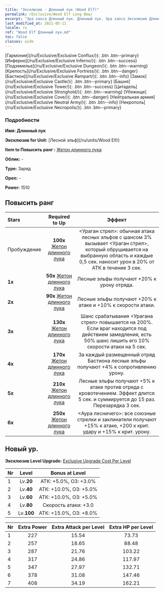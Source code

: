 ```yaml
---
title: "Эксклюзив - Длинный лук (Wood Elf)"
permalink: /Exclusive/Wood Elf Long Bow/
excerpt: "Эра хаоса Длинный лук. Длинный лук. Эра хаоса Эксклюзив Длинный лук. Лесной эльф Эксклюзив."
last_modified_at: 2021-05-11
locale: ru
ref: "Wood Elf Длинный лук.md"
toc: false
classes: wide
---
```

 [Гармония](/ru/Exclusive/Exclusive Conflux/){: .btn .btn--primary} [Инферно](/ru/Exclusive/Exclusive Inferno/){: .btn .btn--success} [Подземелье](/ru/Exclusive/Exclusive Dungeon/){: .btn .btn--warning} [Крепость](/ru/Exclusive/Exclusive Fortress/){: .btn .btn--danger} [Бастион](/ru/Exclusive/Exclusive Rampart/){: .btn .btn--info} [Замок](/ru/Exclusive/Exclusive Castle/){: .btn .btn--primary} [Башня](/ru/Exclusive/Exclusive Tower/){: .btn .btn--success} [Цитадель](/ru/Exclusive/Exclusive Stronghold/){: .btn .btn--warning} [Убежище](/ru/Exclusive/Exclusive Cove/){: .btn .btn--danger} [Нейтральная армия](/ru/Exclusive/Exclusive Neutral Army/){: .btn .btn--info} [Некрополь](/ru/Exclusive/Exclusive Necropolis/){: .btn .btn--primary} 

### Подробности
 **Имя: Длинный лук** 

 **Эксклюзив for Unit:** [Лесной эльф](/ru/units/Wood Elf/) 

 **Item to Повысить ранг :** [Жетон длинного лука](/ItemsRU/con_914/)

 **Облик:** -

 **Type:** Заряд

 **Open:** -

 **Power:** 1510

## Повысить ранг 

  |     Stars    |  Required to Up | Эффект |
  |:-------------|:---------------:|:---------------:|
  |  Пробуждение  | **100x** [Жетон длинного лука](/ItemsRU/con_914/) | <Ураган стрел>: обычная атака лесных эльфов с шансом 3% вызывает <Ураган стрел>, который обрушивается на выбранную область и каждые 0,5 сек. наносит урон в 20% от АТК в течение 3 сек. |
  | **1x** <i class="fas fa-star"/> | **50x** [Жетон длинного лука](/ItemsRU/con_914/) | Лесные эльфы получают +20% к урону отряда. |
  | **2x** <i class="fas fa-star"/> | **90x** [Жетон длинного лука](/ItemsRU/con_914/) | Лесные эльфы получают +20% к атаке и +10% к скорости атаки. |
  | **3x** <i class="fas fa-star"/> | **130x** [Жетон длинного лука](/ItemsRU/con_914/) | Шанс срабатывания <Урагана стрел> повышается на 200%. Если враг находится под действием замедления, есть 50% шанс лишить его 10% скорости атаки на 5 сек. |
  | **4x** <i class="fas fa-star"/> | **170x** [Жетон длинного лука](/ItemsRU/con_914/) | За каждый размещенный отряд Бастиона лесные эльфы получают +4% к сопротивлению урону. |
  | **5x** <i class="fas fa-star"/> | **210x** [Жетон длинного лука](/ItemsRU/con_914/) | Лесные эльфы получают +5% к атаке против отряда с кровотечением. Эффект длится 5 сек. и суммируется до 15 раз. Перезарядка 3 сек. |
  | **6x** <i class="fas fa-star"/> | **250x** [Жетон длинного лука](/ItemsRU/con_914/) | <Аура лесничего>: все союзные стрелки и заклинатели получают +15% к атаке, +200 к крит. удару и +15% к крит. урону. |


## Новый ур.
 **Эксклюзив Level Upgrade:** [Exclusive Upgrade Cost Per Level](/Exclusive/ExclusiveUpgradeCostPerLevel/)

  |  Nr  |   Level  | Bonus at Level |
  |:-----|:--------:|:--------------:|
  | 1 | Lv.**20** | АТК: +5.0%, ОЗ: +3.0% |
  | 2 | Lv.**40** | АТК: +10.0%, ОЗ: +5.0% |
  | 3 | Lv.**60** | АТК: +10.0%, ОЗ: +5.0% |
  | 4 | Lv.**80** | Скорость атаки: +3.0 |
  | 5 | Lv.**100** | АТК: +15.0%, ОЗ: +8.0% |


  |  Nr  |  Extra Power | Extra Attack per Level | Extra HP per Level |
  |:-----|:--------:|:--------:|:--------:|
  | 1 | 227 | 15.54 | 73.73 |
  | 2 | 257 | 18.65 | 88.48 |
  | 3 | 287 | 21.76 | 103.22 |
  | 4 | 317 | 24.86 | 117.97 |
  | 5 | 347 | 27.97 | 132.71 |
  | 6 | 378 | 31.08 | 147.46 |
  | 7 | 408 | 34.19 | 162.21 |


